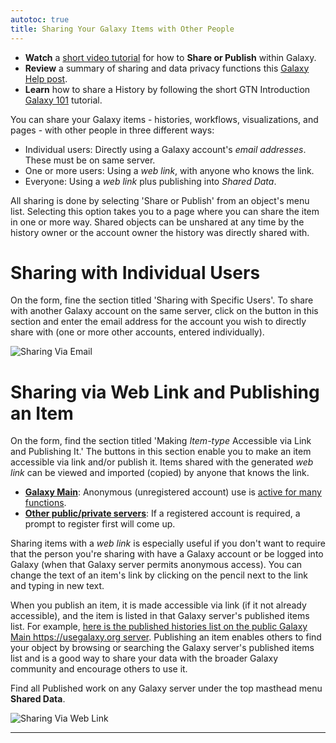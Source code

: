 ```yaml
---
autotoc: true
title: Sharing Your Galaxy Items with Other People 
---
```


* **Watch** a [short video tutorial](http://vimeo.com/galaxyproject/sharepublish) for how to **Share or Publish** within Galaxy.
* **Review** a summary of sharing and data privacy functions this [Galaxy Help post](https://help.galaxyproject.org/t/how-to-share-or-publish-your-work-in-galaxy-datasets-histories-workflows-visualizations/3022?u=jennaj).
* **Learn** how to share a History by following the short GTN Introduction [Galaxy 101](https://training.galaxyproject.org/training-material/topics/introduction/) tutorial.

You can share your Galaxy items - histories, workflows, visualizations, and pages - with other people in three different ways:

 * Individual users: Directly using a Galaxy account's _email addresses_. These must be on same server.
 * One or more users: Using a _web link_, with anyone who knows the link.
 * Everyone: Using a _web link_ plus publishing into _Shared Data_.

All sharing is done by selecting 'Share or Publish' from an object's menu list. Selecting this option takes you to a page where you can share the item in one or more way. Shared objects can be unshared at any time by the history owner or the account owner the history was directly shared with.

# Sharing with Individual Users

On the form, fine the section titled 'Sharing with Specific Users'. To share with another Galaxy account on the same server, click on the button in this section and enter the email address for the account you wish to directly share with (one or more other accounts, entered individually).

![Sharing Via Email](/src/learn/share/sharing-via-email.png)

# Sharing via Web Link and Publishing an Item

On the form, find the section titled 'Making  _Item-type_  Accessible via Link and Publishing It.' The buttons in this section enable you to make an item accessible via link and/or publish it. Items shared with the generated _web link_ can be viewed and imported (copied) by anyone that knows the link.

  * **[Galaxy Main](http://usegalaxy.org)**: Anonymous (unregistered account) use is [active for many functions](/src/main/#user-data-and-job-quotas).
  * **[Other public/private servers](/use/index.md)**: If a registered account is required, a prompt to register first will come up. 
 
Sharing items with a _web link_ is especially useful if you don't want to require that the person you're sharing with have a Galaxy account or be logged into Galaxy (when that Galaxy server permits anonymous access). You can change the text of an item's link by clicking on the pencil next to the link and typing in new text.

When you publish an item, it is made accessible via link (if it not already accessible), and the item is listed in that Galaxy server's published items list. For example, [here is the published histories list on the public Galaxy Main https://usegalaxy.org server](https://usegalaxy.org/histories/list_published). Publishing an item enables others to find your object by browsing or searching the Galaxy server's published items list and is a good way to share your data with the broader Galaxy community and encourage others to use it. 

Find all Published work on any Galaxy server under the top masthead menu **Shared Data**.

![Sharing Via Web Link](/src/learn/share/sharing-via-link.png)

- - -
